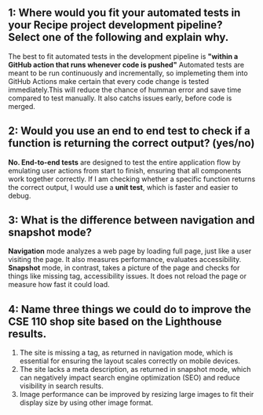 ## 1: Where would you fit your automated tests in your Recipe project development pipeline? Select one of the following and explain why.
The best to fit automated tests in the development pipeline is **"within a GitHub action that runs whenever code is pushed"**
Automated tests are meant to be run continuously and incrementally, so implemeting them into GitHub Actions make certain that every code change is tested immediately.This will reduce the chance of humman error and save time compared to test manually. It also catchs issues early, before code is merged.
## 2: Would you use an end to end test to check if a function is returning the correct output? (yes/no)  
**No. End-to-end tests** are designed to test the entire application flow by emulating user actions from start to finish, ensuring that all components work together correctly. If I am checking whether a specific function returns the correct output, I would use a **unit test**, which is faster and easier to debug.
## 3: What is the difference between navigation and snapshot mode?  
**Navigation** mode analyzes a web page by loading full page, just like a user visiting the page. It also measures performance, evaluates accessibility. **Snapshot** mode, in contrast, takes a picture of the page and checks for things like missing tag, accessibility issues. It does not reload the page or measure how fast it could load.  
## 4: Name three things we could do to improve the CSE 110 shop site based on the Lighthouse results.
1.  The site is missing a <meta name="viewport"> tag, as returned in navigation mode, which is essential for ensuring the layout scales correctly on mobile devices.  
2.  The site lacks a meta description, as returned in snapshot mode, which can negatively impact search engine optimization (SEO) and reduce visibility in search results.  
3.  Image performance can be improved by resizing large images to fit their display size by using other image format.  
